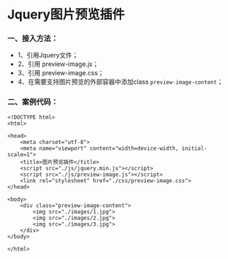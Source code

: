 # Jquery图片预览插件

### 一、接入方法：
- 1、引用Jquery文件；
- 2、引用 preview-image.js；
- 3、引用 preview-image.css；
- 4、在需要支持图片预览的外部容器中添加class `preview-image-content`；

### 二、案例代码：

```
<!DOCTYPE html>
<html>

<head>
    <meta charset="utf-8">
    <meta name="viewport" content="width=device-width, initial-scale=1">
    <title>图片预览插件</title>
    <script src="./js/jquery.min.js"></script>
    <script src="./js/preview-image.js"></script>
    <link rel="stylesheet" href="./css/preview-image.css">
</head>

<body>
    <div class="preview-image-content">
        <img src="./images/1.jpg">
        <img src="./images/2.jpg">
        <img src="./images/3.jpg">
    </div>
</body>

</html>
```
